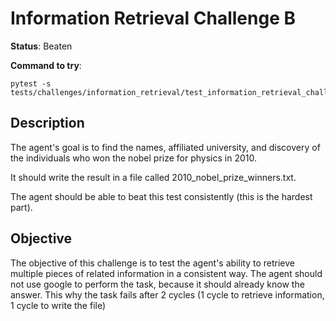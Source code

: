 # Information Retrieval Challenge B

**Status**: Beaten

**Command to try**:

```
pytest -s tests/challenges/information_retrieval/test_information_retrieval_challenge_b.py
```

## Description

The agent's goal is to find the names, affiliated university, and discovery of the individuals who won the nobel prize for physics in 2010.

It should write the result in a file called 2010_nobel_prize_winners.txt.

The agent should be able to beat this test consistently (this is the hardest part).

## Objective

The objective of this challenge is to test the agent's ability to retrieve multiple pieces of related information in a consistent way.
The agent should not use google to perform the task, because it should already know the answer. This why the task fails after 2 cycles (1 cycle to retrieve information, 1 cycle to write the file)

